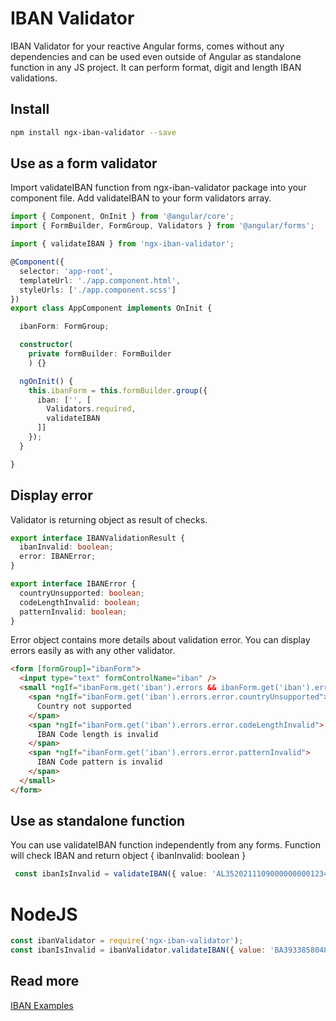 # IBAN Validator
IBAN Validator for your reactive Angular forms, comes without any dependencies and can be used even outside of Angular as standalone function in any JS project. It can perform format, digit and length IBAN validations.

## Install
```bash
npm install ngx-iban-validator --save
```

## Use as a form validator
Import validateIBAN function from ngx-iban-validator package into your component file. Add validateIBAN to your form validators array.

```typescript
import { Component, OnInit } from '@angular/core';
import { FormBuilder, FormGroup, Validators } from '@angular/forms';

import { validateIBAN } from 'ngx-iban-validator';

@Component({
  selector: 'app-root',
  templateUrl: './app.component.html',
  styleUrls: ['./app.component.scss']
})
export class AppComponent implements OnInit {

  ibanForm: FormGroup;

  constructor(
    private formBuilder: FormBuilder
    ) {}

  ngOnInit() {
    this.ibanForm = this.formBuilder.group({
      iban: ['', [
        Validators.required,
        validateIBAN
      ]]
    });
  }

}
```

## Display error
Validator is returning object as result of checks. 
```typescript
export interface IBANValidationResult {
  ibanInvalid: boolean;
  error: IBANError;
}

export interface IBANError {
  countryUnsupported: boolean;
  codeLengthInvalid: boolean;
  patternInvalid: boolean;
}
```

Error object contains more details about validation error. You can display errors easily as with any other validator.
```html
<form [formGroup]="ibanForm">
  <input type="text" formControlName="iban" />
  <small *ngIf="ibanForm.get('iban').errors && ibanForm.get('iban').errors.ibanInvalid">
    <span *ngIf="ibanForm.get('iban').errors.error.countryUnsupported">
      Country not supported
    </span>
    <span *ngIf="ibanForm.get('iban').errors.error.codeLengthInvalid">
      IBAN Code length is invalid
    </span>
    <span *ngIf="ibanForm.get('iban').errors.error.patternInvalid">
      IBAN Code pattern is invalid
    </span>
  </small>
</form>
```

## Use as standalone function
You can use validateIBAN function independently from any forms. Function will check IBAN and return object { ibanInvalid: boolean }
```typescript
 const ibanIsInvalid = validateIBAN({ value: 'AL35202111090000000001234567' }).ibanInvalid;
 ```

 # NodeJS
 ```javascript
const ibanValidator = require('ngx-iban-validator');
const ibanIsInvalid = ibanValidator.validateIBAN({ value: 'BA393385804800211234' }).ibanInvalid;
```

## Read more
[IBAN Examples](https://www.iban.com/structure)
